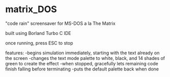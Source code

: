 # matrix_DOS
"code rain" screensaver for MS-DOS a la The Matrix

built using Borland Turbo C IDE

once running, press ESC to stop

features:
  -begins simulation immediately, starting with the text already on the screen
  -changes the text mode palette to white, black, and 14 shades of green to create the effect
  -when stopped, gracefully lets remaining code finish falling before terminating
  -puts the default palette back when done
